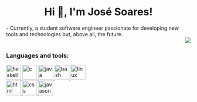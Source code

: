 <html>

<body>
<h1 align="center">Hi 👋, I'm José Soares! </h1>
- Currently, a student software engineer passionate for developing new tools and technologies but, above all, the future.

<br>

<div>
  <picture>
    <source
      srcset="https://github-readme-stats.vercel.app/api?username=zeeesoares&show_icons=true&theme=dark"
      media="(prefers-color-scheme: dark)"
    />
    <source
      srcset="https://github-readme-stats.vercel.app/api?username=zeeesoares&show_icons=true"
      media="(prefers-color-scheme: light), (prefers-color-scheme: no-preference)"
    />
    <img src="https://github-readme-stats.vercel.app/api?username=zeeesoares&show_icons=true" align="right" />
  </picture>
</div>

</body>
</html>

<br>

### Languages and tools:
<a href="https://www.haskell.org/" target="_blank" rel="noreferrer">
  <img src="https://skillicons.dev/icons?i=haskell" alt="haskell" width="40" height="40"/>
</a> 
<a href="https://en.wikipedia.org/wiki/C_(programming_language)" target="_blank" rel="noreferrer">
  <img src="https://skillicons.dev/icons?i=c" alt="c" width="40" height="40"/>
</a> 
<a href="https://www.java.com/" target="_blank" rel="noreferrer">
  <img src="https://skillicons.dev/icons?i=java" alt="java" width="40" height="40"/> 
</a> 
<a href="https://www.gnu.org/software/bash/" target="_blank" rel="noreferrer">
  <img src="https://skillicons.dev/icons?i=bash" alt="bash" width="40" height="40"/> 
</a> 
<a href="https://www.linux.org/" target="_blank" rel="noreferrer">
  <img src="https://skillicons.dev/icons?i=linux" alt="linux" width="40" height="40"/>
</a> 

<br>

<a href="https://html.spec.whatwg.org/" target="_blank" rel="noreferrer">
  <img src="https://skillicons.dev/icons?i=html" alt="html" width="40" height="40"/>
</a> 
<a href="https://devdocs.io/css/" target="_blank" rel="noreferrer">
  <img src="https://skillicons.dev/icons?i=css" alt="css" width="40" height="40"/>
</a> 
<a href="https://www.javascript.com/learn" target="_blank" rel="noreferrer">
  <img src="https://skillicons.dev/icons?i=javascript" alt="javascript" width="40" height="40"/>
</a> 
